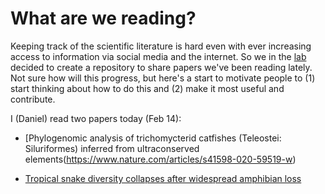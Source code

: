 # What are we reading?

Keeping track of the scientific literature is hard even with ever increasing access to information via social media and the internet. So we in the [lab](https://evolvert.uniandes.edu.co/) decided to create a repository to share papers we've been reading lately. Not sure how will this progress, but here's a start to motivate people to (1) start thinking about how to do this and (2) make it most useful and contribute.

I (Daniel) read two papers today (Feb 14):

- [Phylogenomic analysis of trichomycterid catfishes (Teleostei: Siluriformes) inferred from ultraconserved elements(https://www.nature.com/articles/s41598-020-59519-w)

- [Tropical snake diversity collapses after widespread amphibian loss](https://science.sciencemag.org/content/367/6479/814)
